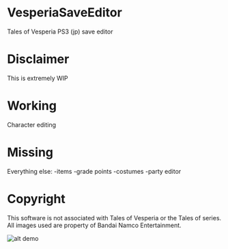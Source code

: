 # VesperiaSaveEditor
Tales of Vesperia PS3 (jp) save editor

# Disclaimer
This is extremely WIP

# Working
Character editing

# Missing
Everything else:
-items
-grade points
-costumes
-party editor

# Copyright
This software is not associated with Tales of Vesperia or the Tales of series. All images used are property of Bandai Namco Entertainment.

![alt demo](https://raw.githubusercontent.com/pyoung21/VesperiaSaveEditor/master/Untitled.png)
